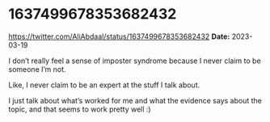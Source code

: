 # 1637499678353682432
https://twitter.com/AliAbdaal/status/1637499678353682432
**Date:** 2023-03-19

I don’t really feel a sense of imposter syndrome because I never claim to be someone I’m not.

Like, I never claim to be an expert at the stuff I talk about.

I just talk about what’s worked for me and what the evidence says about the topic, and that seems to work pretty well :)
